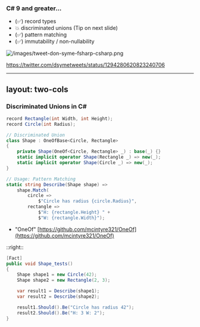 ### C# 9 and greater...

- (✅) record types
- 💥 discriminated unions (Tip on next slide)
- (✅) pattern matching
- (✅) immutability / non-nullability

![/images/tweet-don-syme-fsharp-csharp.png](/images/tweet-don-syme-fsharp-csharp.png)

https://twitter.com/dsymetweets/status/1294280620823240706

---
layout: two-cols
---

### Discriminated Unions in C#


```csharp
record Rectangle(int Width, int Height);
record Circle(int Radius);

// Discriminated Union
class Shape : OneOfBase<Circle, Rectangle>
{
    private Shape(OneOf<Circle, Rectangle> _) : base(_) {}
    static implicit operator Shape(Rectangle _) => new(_);
    static implicit operator Shape(Circle _) => new(_);
}

// Usage: Pattern Matching
static string Describe(Shape shape) =>
    shape.Match(
        circle => 
            $"Circle has radius {circle.Radius}",
        rectangle => 
            $"H: {rectangle.Height} " +
            $"W: {rectangle.Width}");
```

- "OneOf" [https://github.com/mcintyre321/OneOf](https://github.com/mcintyre321/OneOf)

::right::

```csharp
[Fact]
public void Shape_tests()
{
    Shape shape1 = new Circle(42);
    Shape shape2 = new Rectangle(2, 3);

    var result1 = Describe(shape1);
    var result2 = Describe(shape2);

    result1.Should().Be("Circle has radius 42");
    result2.Should().Be("H: 3 W: 2");
}
```

<!-- <style>
.slidev-code * {
    font-size: smaller !important;
}
</style> -->